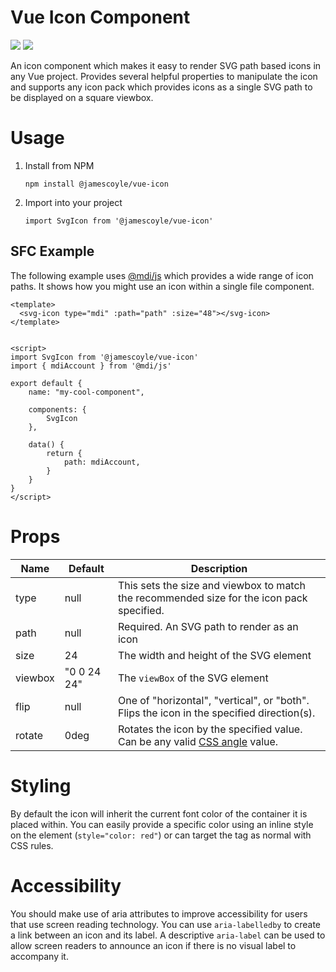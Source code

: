 # Vue Icon Component

[![](https://chips.james-coyle.now.sh/npm/version/@jamescoyle/vue-icon)](https://www.npmjs.com/package/@jamescoyle/vue-icon)
[![](https://chips.james-coyle.now.sh/npm/downloads/@jamescoyle/vue-icon)](https://www.npmjs.com/package/@jamescoyle/vue-icon)

An icon component which makes it easy to render SVG path based icons in any Vue project. Provides several helpful properties to manipulate the icon and supports any icon pack which provides icons as a single SVG path to be displayed on a square viewbox.

# Usage

1. Install from NPM
   ```
   npm install @jamescoyle/vue-icon
   ```

2. Import into your project
   ``` 
   import SvgIcon from '@jamescoyle/vue-icon'
   ```

## SFC Example
The following example uses [@mdi/js](https://www.npmjs.com/package/@mdi/js) which provides a wide range of icon paths. It shows how you might use an icon within a single file component.

```
<template>
  <svg-icon type="mdi" :path="path" :size="48"></svg-icon>
</template>


<script>
import SvgIcon from '@jamescoyle/vue-icon'
import { mdiAccount } from '@mdi/js'

export default {
	name: "my-cool-component",

	components: {
		SvgIcon
	},

  	data() {
		return {
			path: mdiAccount,
	  	}
  	}
}
</script>
```

# Props

| Name    | Default     | Description                                                                                                                          |
| ------- | ----------- | ------------------------------------------------------------------------------------------------------------------------------------ |
| type    | null        | This sets the size and viewbox to match the recommended size for the icon pack specified.                                            |
| path    | null        | Required. An SVG path to render as an icon                                                                                           |
| size    | 24          | The width and height of the SVG element                                                                                              |
| viewbox | "0 0 24 24" | The `viewBox` of the SVG element                                                                                                     |
| flip    | null        | One of "horizontal", "vertical", or "both". Flips the icon in the specified direction(s).                                            |
| rotate  | 0deg        | Rotates the icon by the specified value. Can be any valid [CSS angle](https://developer.mozilla.org/en-US/docs/Web/CSS/angle) value. |

# Styling

By default the icon will inherit the current font color of the container it is placed within. You can easily provide a specific color using an inline style on the element (`style="color: red"`) or can target the tag as normal with CSS rules.

# Accessibility

You should make use of aria attributes to improve accessibility for users that use screen reading technology. You can use `aria-labelledby` to create a link between an icon and its label. A descriptive `aria-label` can be used to allow screen readers to announce an icon if there is no visual label to accompany it.
